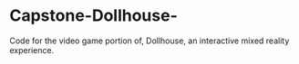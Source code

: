 # Capstone-Dollhouse-

Code for the video game portion of, Dollhouse,  an interactive mixed reality experience. 
